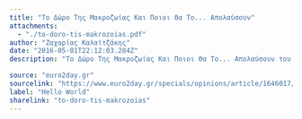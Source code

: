 ```yaml
---
title: "Το Δώρο Της Μακροζωίας Και Ποιοι Θα Το... Απολαύσουν"
attachments:
  - "./to-doro-tis-makrozoias.pdf"
author: "Ζαχαρίας Καλαϊτζάκης"
date: "2016-05-01T22:12:03.284Z"
description: "Το Δώρο Της Μακροζωίας Και Ποιοι Θα Το... Απολαύσουν του Ζαχαρία Καλαϊτζάκη"

source: "euro2day.gr"
sourcelink: "https://www.euro2day.gr/specials/opinions/article/1646017/to-doro-ths-makrozoias-kai-poioi-tha-to-apolaysoyn.html"
label: "Hello World"
sharelink: "to-doro-tis-makrozoias"
---
```

